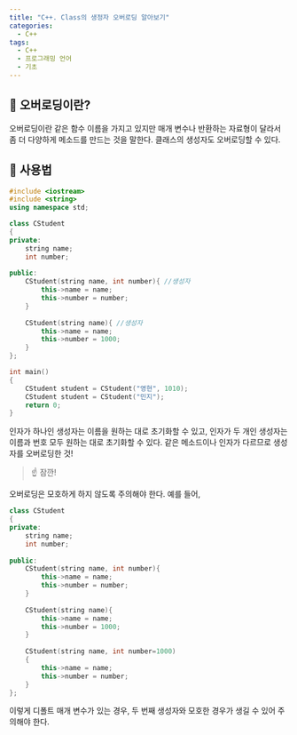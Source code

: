 ```yaml
---
title: "C++. Class의 생정자 오버로딩 알아보기"
categories:
  - C++
tags:
  - C++
  - 프로그래밍 언어
  - 기초
---
```


## 🌟 오버로딩이란?

오버로딩이란 같은 함수 이름을 가지고 있지만 매개 변수나 반환하는 자료형이 달라서 좀 더 다양하게 메소드를 만드는 것을 말한다. 클래스의 생성자도 오버로딩할 수 있다.



## 🌟 사용법

```c++
#include <iostream>
#include <string>
using namespace std;

class CStudent
{
private:
    string name;
    int number;
    
public:
    CStudent(string name, int number){ //생성자
        this->name = name;
        this->number = number;
    }
    
    CStudent(string name){ //생성자
        this->name = name;
        this->number = 1000;
    }
};

int main()
{
    CStudent student = CStudent("영현", 1010);
    CStudent student = CStudent("민지");
    return 0;
}
```

인자가 하나인 생성자는 이름을 원하는 대로 초기화할 수 있고, 인자가 두 개인 생성자는 이름과 번호 모두 원하는 대로 초기화할 수 있다. 같은 메소드이나 인자가 다르므로 생성자를 오버로딩한 것!



> ☝ 잠깐!

오버로딩은 모호하게 하지 않도록 주의해야 한다. 예를 들어,

```c++
class CStudent
{
private:
    string name;
    int number;
    
public:
    CStudent(string name, int number){
        this->name = name;
        this->number = number;
    }
    
    CStudent(string name){ 
        this->name = name;
        this->number = 1000;
    }
    
    CStudent(string name, int number=1000)
    {
        this->name = name;
        this->number = number;
    }
};
```

이렇게 디폴트 매개 변수가 있는 경우, 두 번째 생성자와 모호한 경우가 생길 수 있어 주의해야 한다. 